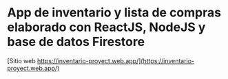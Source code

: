 # App de inventario y lista de compras elaborado con ReactJS, NodeJS y base de datos Firestore

[Sitio web https://inventario-proyect.web.app/](https://inventario-proyect.web.app/)
